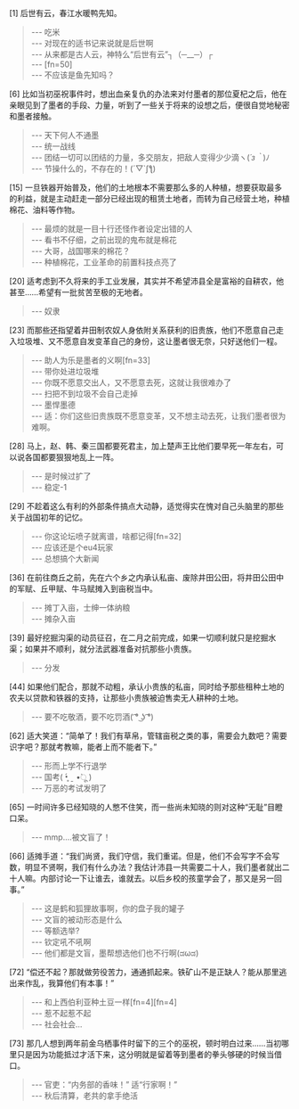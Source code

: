 
[1] 后世有云，春江水暖鸭先知。
>--- 吃米<br>
>--- 对现在的适书记来说就是后世啊<br>
>--- 从来都是古人云，神特么“后世有云”┐（─__─）┌<br>
>--- [fn=50]<br>
>--- 不应该是鱼先知吗？<br>

[6] 比如当初巫祝事件时，想出血亲复仇的办法来对付墨者的那位夏杞之后，他在亲眼见到了墨者的手段、力量，听到了一些关于将来的设想之后，便很自觉地秘密和墨者接触。
>--- 天下何人不通墨<br>
>--- 统一战线<br>
>--- 团结一切可以团结的力量，多交朋友，把敌人变得少少滴ヽ(*´з｀*)ﾉ<br>
>--- 节操什么的，不存在的！(´▽`ʃƪ)<br>

[15] 一旦铁器开始普及，他们的土地根本不需要那么多的人种植，想要获取最多的利益，就是主动赶走一部分已经出现的租赁土地者，而转为自己经营土地，种植棉花、油料等作物。
>--- 最烦的就是一目十行还怪作者设定出错的人<br>
>--- 看书不仔细，之前出现的鬼布就是棉花<br>
>--- 大哥，战国哪来的棉花？<br>
>--- 种植棉花，工业革命的前置科技点亮了<br>

[20] 适考虑到不久将来的手工业发展，其实并不希望沛县全是富裕的自耕农，他甚至……希望有一批贫苦至极的无地者。
>--- 奴隶<br>

[23] 而那些还指望着井田制农奴人身依附关系获利的旧贵族，他们不愿意自己走入垃圾堆、又不愿意自发变革自己的身份，这让墨者很无奈，只好送他们一程。
>--- 助人为乐是墨者的义啊[fn=33]<br>
>--- 带你处进垃圾堆<br>
>--- 你既不愿意交出人，又不愿意去死，这就让我很难办了<br>
>--- 扫把不到垃圾不会自己走掉<br>
>--- 墨悍墨德<br>
>--- 适：你们这些旧贵族既不愿意变革，又不想主动去死，让我们墨者很为难啊。<br>

[28] 马上，赵、韩、秦三国都要死君主，加上楚声王比他们要早死一年左右，可以说各国都要狠狠地乱上一阵。
>--- 是时候过扩了<br>
>--- 稳定-1<br>

[29] 不趁着这么有利的外部条件搞点大动静，适觉得实在愧对自己头脑里的那些关于战国初年的记忆。
>--- 你这论坛喷子就离谱，啥都记得[fn=32]<br>
>--- 应该还是个eu4玩家<br>
>--- 总想搞个大新闻<br>

[36] 在前往商丘之前，先在六个乡之内承认私亩、废除井田公田，将井田公田中的军赋、丘甲赋、牛马赋摊入到亩税当中。
>--- 摊丁入亩，士绅一体纳粮<br>
>--- 摊杂入亩<br>

[39] 最好挖掘沟渠的动员征召，在二月之前完成，如果一切顺利就只是挖掘水渠；如果并不顺利，就分法武器准备对抗那些小贵族。
>--- 分发<br>

[44] 如果他们配合，那就不动粗，承认小贵族的私亩，同时给予那些租种土地的农夫以贷款和铁器的支持，让那些小贵族被迫售卖无人耕种的土地。
>--- 要不吃敬酒，要不吃罚酒( ͡° ͜ʖ ͡°)<br>

[62] 适大笑道：“简单了！我们有草帛，管辖亩税之类的事，需要会九数吧？需要识字吧？那就考教嘛，能者上而不能者下。”
>--- 形而上学不行退学<br>
>--- 国考( •̥́ ˍ •̀ू )<br>
>--- 万恶的考试发明了<br>

[65] 一时间许多已经知晓的人憋不住笑，而一些尚未知晓的则对这种“无耻”目瞪口呆。
>--- mmp....被文盲了！<br>

[66] 适摊手道：“我们尚贤，我们守信，我们重诺。但是，他们不会写字不会写数，明显不贤啊，我们有什么办法？我估计沛县一共需要二十人，我们墨者就出二十人嘛。内部讨论一下让谁去，谁就去。以后乡校的孩童学会了，那又是另一回事。”
>--- 这是鹤和狐狸故事啊，你的盘子我的罐子<br>
>--- 文盲的被动形态是什么<br>
>--- 等额选举?<br>
>--- 钦定吼不吼啊<br>
>--- 他们都是文盲，墨帮想选他们也不行啊(ಡωಡ)<br>

[72] “偿还不起？那就做劳役苦力，通通抓起来。铁矿山不是正缺人？能从那里逃出来作乱，我算他们有本事！”
>--- 和上西伯利亚种土豆一样[fn=4][fn=4]<br>
>--- 惹不起惹不起<br>
>--- 社会社会…<br>

[73] 那几人想到两年前金乌栖事件时留下的三个的巫祝，顿时明白过来……当初哪里只是因为功能抵过才活下来，这分明就是留着等到墨者的拳头够硬的时候当借口。
>--- 官吏：“内务部的香味！”
适“行家啊！”<br>
>--- 秋后清算，老共的拿手绝活<br>
